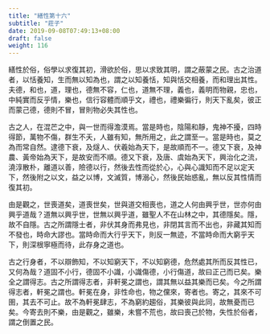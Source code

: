 ```yaml
---
title: "繕性第十六"
subtitle: "莊子"
date: 2019-09-08T07:49:13+08:00
draft: false
weight: 116
---
```




繕性於俗，俗學以求復其初，滑欲於俗，思以求致其明，謂之蔽蒙之民。古之治道者，以恬養知，生而無以知為也，謂之以知養恬，知與恬交相養，而和理出其性。夫德，和也，道，理也，德無不容，仁也，道無不理，義也，義明而物親，忠也，中純實而反乎情，樂也，信行容體而順乎文，禮也，禮樂徧行，則天下亂矣，彼正而蒙己德，德則不冒，冒則物必失其性也。


古之人，在混芒之中，與一世而得澹漠焉。當是時也，陰陽和靜，鬼神不擾，四時得節，萬物不傷，群生不夭，人雖有知，無所用之，此之謂至一。當是時也，莫之為而常自然。逮德下衰，及燧人、伏羲始為天下，是故順而不一。德又下衰，及神農、黃帝始為天下，是故安而不順。德又下衰，及唐、虞始為天下，興治化之流，澆淳散朴，離道以善，險德以行，然後去性而從於心，心與心識知而不足以定天下，然後附之以文，益之以博，文滅質，博溺心，然後民始惑亂，無以反其性情而復其初。


由是觀之，世喪道矣，道喪世矣，世與道交相喪也，道之人何由興乎世，世亦何由興乎道哉？道無以興乎世，世無以興乎道，雖聖人不在山林之中，其德隱矣。隱，故不自隱。古之所謂隱士者，非伏其身而弗見也，非閉其言而不出也，非藏其知而不發也，時命大謬也。當時命而大行乎天下，則反一無迹，不當時命而大窮乎天下，則深根寧極而待，此存身之道也。


古之行身者，不以辯飾知，不以知窮天下，不以知窮德，危然處其所而反其性已，又何為哉？道固不小行，德固不小識，小識傷德，小行傷道，故曰正己而已矣。樂全之謂得志。古之所謂得志者，非軒冕之謂也，謂其無以益其樂而已矣。今之所謂得志者，軒冕之謂也。軒冕在身，非性命也，物之儻來，寄者也。寄之，其來不可圉，其去不可止。故不為軒冕肆志，不為窮約趨俗，其樂彼與此同，故無憂而已矣。今寄去則不樂，由是觀之，雖樂，未嘗不荒也，故曰喪己於物，失性於俗者，謂之倒置之民。